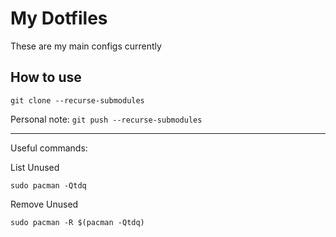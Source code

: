 # My Dotfiles

These are my main configs currently

## How to use

```
git clone --recurse-submodules
```

Personal note: `git push --recurse-submodules`

---

Useful commands:

List Unused
```
sudo pacman -Qtdq
```

Remove Unused
```
sudo pacman -R $(pacman -Qtdq)
```
